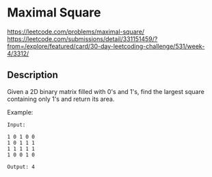 # Maximal Square

https://leetcode.com/problems/maximal-square/
https://leetcode.com/submissions/detail/331151459/?from=/explore/featured/card/30-day-leetcoding-challenge/531/week-4/3312/

## Description
Given a 2D binary matrix filled with 0's and 1's, find the largest square containing only 1's and return its area.


Example:
```
Input: 

1 0 1 0 0
1 0 1 1 1
1 1 1 1 1
1 0 0 1 0

Output: 4
```